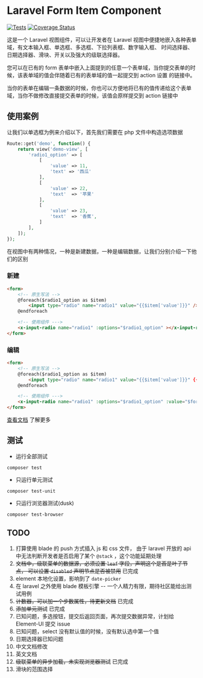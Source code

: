 # Laravel Form Item Component

[![Tests](https://github.com/tu6ge/laravel-form-item/workflows/Tests/badge.svg?branch=master)](https://github.com/tu6ge/laravel-form-item/)
[![Coverage Status](https://coveralls.io/repos/github/tu6ge/laravel-form-item/badge.svg?branch=master)](https://coveralls.io/github/tu6ge/laravel-form-item?branch=master)


这是一个 Laravel 视图组件，可以让开发者在 Laravel 视图中便捷地嵌入各种表单域，有文本输入框、单选框、多选框、下拉列表框、数字输入框、 时间选择器、日期选择器、滑块、开关以及强大的级联选择器。

您可以在已有的 form 表单中嵌入上面提到的任意一个表单域，当你提交表单的时候，该表单域的值会伴随着已有的表单域的值一起提交到 action 设置 的链接中。

当你的表单在编辑一条数据的时候，你也可以方便地将已有的值传递给这个表单域，当你不做修改直接提交表单的时候，该值会原样提交到 action 链接中

## 使用案例

让我们以单选框为例来介绍以下，首先我们需要在 php 文件中构造选项数据
```php 
Route::get('demo', function() {
    return view('demo-view', [
        'radio1_option' => [
            [
                'value' => 11,
                'text' => '西瓜'
            ],
            [
                'value' => 22,
                'text'  => '苹果'
            ],
            [
                'value' => 23,
                'text'  => '香蕉',
            ]
        ],
    ]);
});
```

在视图中有两种情况，一种是新建数据，一种是编辑数据，让我们分别介绍一下他们的区别
### 新建
```html 
<form>
    <!-- 原生写法 -->
    @foreach($radio1_option as $item)
        <input type="radio" name="radio1" value="{{$item['value']}}" /> {{$item['text']}}
    @endforeach

    <!-- 使用组件 --->
    <x-input-radio name="radio1" :options="$radio1_option" ></x-input-radio>
</form>
```

### 编辑
```html 
<form>
    <!-- 原生写法 -->
    @foreach($radio1_option as $item)
        <input type="radio" name="radio1" value="{{$item['value']}}" {{$item['value']==$form['radio1'] ? 'checked' : ''}}/> {{$item['text']}}
    @endforeach

    <!-- 使用组件 --->
    <x-input-radio name="radio1" :options="$radio1_option" :value="$form['radio1']"></x-input-radio>
</form>
```

[查看文档](https://tu6ge.github.io/laravel-form-item) 了解更多

## 测试

- 运行全部测试
```base
composer test
```
- 只运行单元测试
```base
composer test-unit
```
- 只运行浏览器测试(dusk)
```base
composer test-browser
```

## TODO

1. 打算使用 blade 的 push 方式插入 js 和 css 文件，
由于 laravel 开放的 api 中无法判断开发者是否启用了某个 `@stack` ，这个功能延期处理
2. ~~文档中，级联菜单的数据源，必须设置 `leaf` 字段，声明这个是否是叶子节点，
可以设置 `disabled` 声明节点是否被禁用~~ 已完成
3. element 本地化设置，影响到了 `date-picker`
4. 在 laravel 之外使用 blade 模板引擎 -- 一个人精力有限，期待社区能给出测试用例
5. ~~计数器，可以加一个步数属性，待更新文档~~ 已完成
6. ~~添加单元测试~~ 已完成
7. 已知问题，多选按钮，提交后返回页面，再次提交数据异常，计划给 Element-UI 提交 issue
8. 已知问题，select 没有默认值的时候，没有默认选中第一个值
9. 日期选择器已知问题
10. 中文文档修改
11. 英文文档
12. ~~级联菜单的异步加载，未实现浏览器测试~~ 已完成
13. 滑块的范围选择
